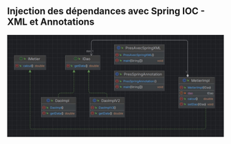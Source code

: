 <h2>Injection des dépendances avec Spring IOC - XML et Annotations</h2>
<img src="captures/Capture1.jpg">
